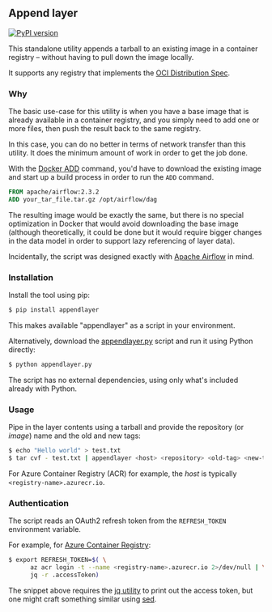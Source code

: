 Append layer
------------

[![PyPI version](https://badge.fury.io/py/appendlayer.svg)](https://badge.fury.io/py/appendlayer)

This standalone utility appends a tarball to an existing image in a
container registry – without having to pull down the image locally.

It supports any registry that implements the [OCI Distribution
Spec](https://github.com/opencontainers/distribution-spec).


### Why

The basic use-case for this utility is when you have a base image that
is already available in a container registry, and you simply need to
add one or more files, then push the result back to the same registry.

In this case, you can do no better in terms of network transfer than
this utility. It does the minimum amount of work in order to get the
job done.

With the [Docker
ADD](https://docs.docker.com/engine/reference/builder/#add) command,
you'd have to download the existing image and start up a build process
in order to run the `ADD` command.

```dockerfile
FROM apache/airflow:2.3.2
ADD your_tar_file.tar.gz /opt/airflow/dag
```

The resulting image would be exactly the same, but there is no special
optimization in Docker that would avoid downloading the base image
(although theoretically, it could be done but it would require bigger
changes in the data model in order to support lazy referencing of
layer data).

Incidentally, the script was designed exactly with [Apache
Airflow](https://airflow.apache.org/) in mind.


### Installation

Install the tool using pip:

```bash
$ pip install appendlayer
```

This makes available "appendlayer" as a script in your environment.

Alternatively, download the [appendlayer.py](./appendlayer.py) script
and run it using Python directly:

```bash
$ python appendlayer.py
```

The script has no external dependencies, using only what's included already with Python.


### Usage

Pipe in the layer contents using a tarball and provide the repository (or _image_) name and the old and new tags:

```bash
$ echo "Hello world" > test.txt
$ tar cvf - test.txt | appendlayer <host> <repository> <old-tag> <new-tag>
```

For Azure Container Registry (ACR) for example, the _host_ is
typically `<registry-name>.azurecr.io`.


### Authentication

The script reads an OAuth2 refresh token from the `REFRESH_TOKEN`
environment variable.

For example, for [Azure Container
Registry](https://azure.microsoft.com/en-us/services/container-registry/):

```bash
$ export REFRESH_TOKEN=$( \
      az acr login -t --name <registry-name>.azurecr.io 2>/dev/null | \
      jq -r .accessToken)
```

The snippet above requires the [jq
utility](https://stedolan.github.io/jq/) to print out the access
token, but one might craft something similar using
[sed](https://www.gnu.org/software/sed/manual/sed.html).
